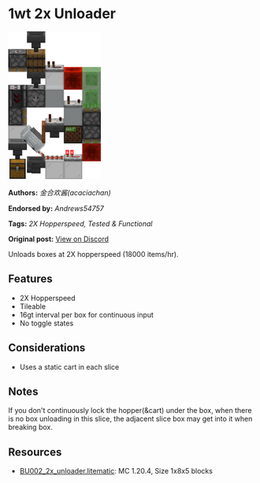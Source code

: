 # 1wt 2x Unloader
<img alt="area_render_59_.png" src="images/area_render_59_.png?raw=1" height="300px">

**Authors:** *金合欢酱(acaciachan)*

**Endorsed by:** *Andrews54757*

**Tags:** *2X Hopperspeed, Tested & Functional*

**Original post:** [View on Discord](https://discord.com/channels/1375556143186837695/1388317019501363371)

Unloads boxes at 2X hopperspeed (18000 items/hr).
## Features
- 2X Hopperspeed
- Tileable
- 16gt interval per box for continuous input
- No toggle states
## Considerations
- Uses a static cart in each slice
## Notes
If you don't continuously lock the hopper(&cart) under the box, when there is no box unloading in this slice, the adjacent slice box may get into it when breaking box.

## Resources
- [BU002_2x_unloader.litematic](attachments/BU002_2x_unloader.litematic): MC 1.20.4, Size 1x8x5 blocks
